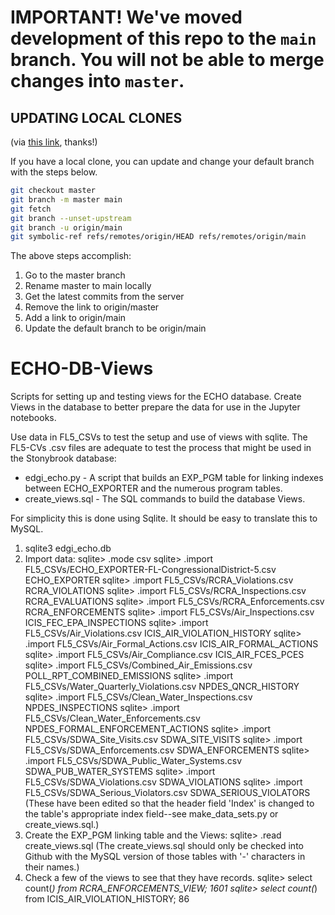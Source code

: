 # **IMPORTANT! We've moved development of this repo to the `main` branch. You will not be able to merge changes into `master`.**

## **UPDATING LOCAL CLONES**

(via [this link](https://www.hanselman.com/blog/EasilyRenameYourGitDefaultBranchFromMasterToMain.aspx), thanks!)

If you have a local clone, you can update and change your default branch with the steps below.

```sh
git checkout master
git branch -m master main
git fetch
git branch --unset-upstream
git branch -u origin/main
git symbolic-ref refs/remotes/origin/HEAD refs/remotes/origin/main
```

The above steps accomplish:

1. Go to the master branch
2. Rename master to main locally
3. Get the latest commits from the server
4. Remove the link to origin/master
5. Add a link to origin/main
6. Update the default branch to be origin/main



# ECHO-DB-Views
Scripts for setting up and testing views for the ECHO database.
Create Views in the database to better prepare the data for use in the Jupyter notebooks.

Use data in FL5_CSVs to test the setup and use of views with sqlite. The FL5-CVs .csv
files are adequate to test the process that might be used in the Stonybrook database:
 - edgi_echo.py - A script that builds an EXP_PGM table for linking indexes between 
  ECHO_EXPORTER and the numerous program tables.
 - create_views.sql - The SQL commands to build the database Views.
 
 For simplicity this is done using Sqlite.  It should be easy to translate this to MySQL.

1.  sqlite3 edgi_echo.db
2.  Import data:
    sqlite> .mode csv
    sqlite> .import FL5_CSVs/ECHO_EXPORTER-FL-CongressionalDistrict-5.csv ECHO_EXPORTER
    sqlite> .import FL5_CSVs/RCRA_Violations.csv RCRA_VIOLATIONS
    sqlite> .import FL5_CSVs/RCRA_Inspections.csv RCRA_EVALUATIONS
    sqlite> .import FL5_CSVs/RCRA_Enforcements.csv RCRA_ENFORCEMENTS
    sqlite> .import FL5_CSVs/Air_Inspections.csv ICIS_FEC_EPA_INSPECTIONS
    sqlite> .import FL5_CSVs/Air_Violations.csv ICIS_AIR_VIOLATION_HISTORY
    sqlite> .import FL5_CSVs/Air_Formal_Actions.csv ICIS_AIR_FORMAL_ACTIONS
    sqlite> .import FL5_CSVs/Air_Compliance.csv ICIS_AIR_FCES_PCES
    sqlite> .import FL5_CSVs/Combined_Air_Emissions.csv POLL_RPT_COMBINED_EMISSIONS
    sqlite> .import FL5_CSVs/Water_Quarterly_Violations.csv NPDES_QNCR_HISTORY
    sqlite> .import FL5_CSVs/Clean_Water_Inspections.csv NPDES_INSPECTIONS
    sqlite> .import FL5_CSVs/Clean_Water_Enforcements.csv NPDES_FORMAL_ENFORCEMENT_ACTIONS
    sqlite> .import FL5_CSVs/SDWA_Site_Visits.csv SDWA_SITE_VISITS
    sqlite> .import FL5_CSVs/SDWA_Enforcements.csv SDWA_ENFORCEMENTS
    sqlite> .import FL5_CSVs/SDWA_Public_Water_Systems.csv SDWA_PUB_WATER_SYSTEMS
    sqlite> .import FL5_CSVs/SDWA_Violations.csv SDWA_VIOLATIONS
    sqlite> .import FL5_CSVs/SDWA_Serious_Violators.csv SDWA_SERIOUS_VIOLATORS
    (These have been edited so that the header field 'Index' is changed to the
    table's appropriate index field--see make_data_sets.py or create_views.sql.)
3.  Create the EXP_PGM linking table and the Views:
    sqlite> .read create_views.sql
    (The create_views.sql should only be checked into Github with the MySQL version
    of those tables with '-' characters in their names.)
4.  Check a few of the views to see that they have records.
    sqlite> select count(*) from RCRA_ENFORCEMENTS_VIEW;
    1601
    sqlite> select count(*) from ICIS_AIR_VIOLATION_HISTORY;
    86

